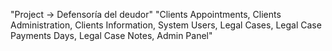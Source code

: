 "Project -> Defensoría del deudor"
"Clients Appointments, Clients Administration, Clients Information, System Users, Legal Cases, Legal Case Payments Days, Legal Case Notes, Admin Panel"
